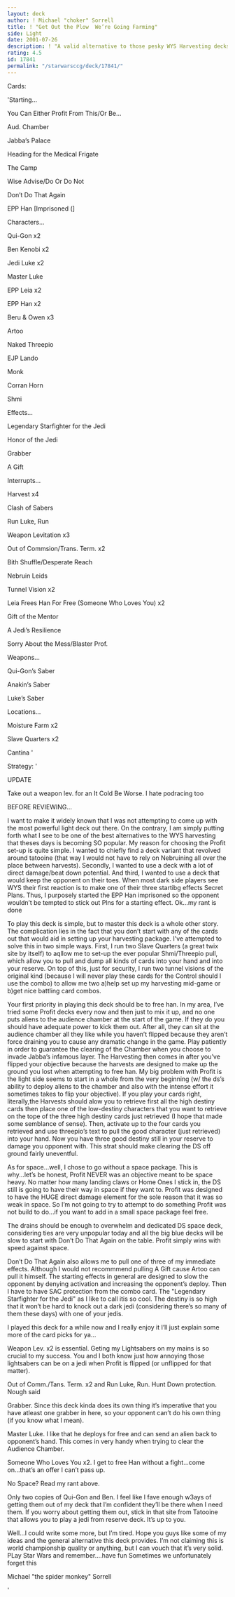 ```yaml
---
layout: deck
author: ! Michael "choker" Sorrell
title: ! "Get Out the Plow  We’re Going Farming"
side: Light
date: 2001-07-26
description: ! "A valid alternative to those pesky WYS Harvesting decks.  An old objective, combined with surprise and ingenuity, will have positive results."
rating: 4.5
id: 17841
permalink: "/starwarsccg/deck/17841/"
---
```

Cards: 

'Starting...

You Can Either Profit From This/Or Be...

Aud. Chamber

Jabba’s Palace

Heading for the Medical Frigate

The Camp

Wise Advise/Do Or Do Not

Don’t Do That Again

EPP Han [Imprisoned (]


Characters...

Qui-Gon x2

Ben Kenobi x2

Jedi Luke x2

Master Luke

EPP Leia x2

EPP Han x2

Beru & Owen x3

Artoo

Naked Threepio

EJP Lando

Monk

Corran Horn

Shmi


Effects...

Legendary Starfighter for the Jedi

Honor of the Jedi

Grabber

A Gift


Interrupts...

Harvest x4

Clash of Sabers

Run Luke, Run

Weapon Levitation x3

Out of Commsion/Trans. Term. x2

Bith Shuffle/Desperate Reach

Nebruin Leids

Tunnel Vision x2

Leia Frees Han For Free (Someone Who Loves You) x2

Gift of the Mentor

A Jedi’s Resilience

Sorry About the Mess/Blaster Prof.


Weapons...

Qui-Gon’s Saber

Anakin’s Saber

Luke’s Saber


Locations...

Moisture Farm x2

Slave Quarters x2

Cantina '

Strategy: '

UPDATE

Take out a weapon lev. for an It Cold Be Worse.  I hate podracing too


BEFORE REVIEWING...

I want to make it widely known that I was not attempting to come up with the most powerful light deck out there.  On the contrary, I am simply putting forth what I see to be one of the best alternatives to the WYS harvesting that theses days is becoming SO popular.  My reason for choosing the Profit set-up is quite simple.  I wanted to chiefly find a deck variant that revolved around tatooine (that way I would not have to rely on Nebruining all over the place between harvests).  Secondly, I wanted to use a deck with a lot of direct damage/beat down potential.  And third, I wanted to use a deck that would keep the opponent on their toes.  When most dark side players see WYS their first reaction is to make one of their three startibg effects Secret Plans.  Thus, I purposely started the EPP Han imprisoned so the opponent wouldn’t be tempted to stick out Plns for a starting effect.  Ok...my rant is done


To play this deck is simple, but to master this deck is a whole other story.  The complication lies in the fact that you don’t start with any of the cards out that would aid in setting up your harvesting package.  I’ve attempted to solve this in two simple ways.  First, I run two Slave Quarters (a great twix site by itself) to aqllow me to set-up the ever popular Shmi/Threepio pull, which allow you to pull and dump all kinds of cards into your hand and into your reserve.  On top of this, just for security, I run two tunnel visions of the original kind (because I will never play these cards for the Control should I use the combo) to allow me two a)help set up my harvesting mid-game or b)get nice battling card combos.


Your first priority in playing this deck should be to free han.  In my area, I’ve tried some Profit decks every now and then just to mix it up, and no one puts aliens to the audience chamber at the start of the game.  If they do you should have adequate power to kick them out.  After all, they can sit at the audience chamber all they like while you haven’t flipped because they aren’t force draining you to cause any dramatic change in the game.  Play patiently in order to guarantee the clearing of the Chamber when you choose to invade Jabba’s infamous layer.  The Harvesting then comes in after you’ve flipped your objective because the harvests are designed to make up the ground you lost when attempting to free han. My big problem with Profit is the light side seems to start in a whole from the very beginning (w/ the ds’s ability to deploy aliens to the chamber and also with the intense effort it sometimes takes to flip your objective).  If you play your cards right, literally,the Harvests should alow you to retrieve first all the high destiny cards then place one of the low-destiny characters that you want to retrieve on the tope of the three high destiny cards just retrieved (I hope that made some semblance of sense).  Then, activate up to the four cards you retrieved and use threepio’s text to pull the good character (just retrieved) into your hand.  Now you have three good destiny still in your reserve to damage you opponent with.  This strat should make clearing the DS off ground fairly uneventful.


As for space...well, I chose to go without a space package.  This is why...let’s be honest, Profit NEVER was an objective meant to be space heavy.  No matter how many landing claws or Home Ones I stick in, the DS still is going to have their way in space if they want to.  Profit was designed to have the HUGE direct damage element for the sole reason that it was so weak in space.  So I’m not going to try to attempt to do something Profit was not build to do...if you want to add in a small space package feel free.

The drains should be enough to overwhelm and dedicated DS space deck, considering ties are very unpopular today and all the big blue decks will be slow to start with Don’t Do That Again on the table. Profit simply wins with speed against space.  


Don’t Do That Again also allows me to pull one of three of my immediate effects.  Although I would not recommmend pulling A Gift cause Artoo can pull it himself.  The starting effects in general are designed to slow the opponent by denying activation and increasing the opponent’s deploy.  Then I have to have SAC protection from the combo card.  The "Legendary Starfighter for the Jedi" as I like to call itis so cool.  The destiny is so high that it won’t be hard to knock out a dark jedi (considering there’s so many of them these days) with one of your jedis.


I played this deck for a while now and I really enjoy it  I’ll just explain some more of the card picks for ya...


Weapon Lev. x2 is essential.  Geting my Lightsabers on my mains is so crucial to my success.  You and I both know just how annoying those lightsabers can be on a jedi when Profit is flipped (or unflipped for that matter).


Out of Comm./Tans. Term. x2 and Run Luke, Run.  Hunt Down protection.  Nough said


Grabber.  Since this deck kinda does its own thing it’s imperative that you have atleast one grabber in here, so your opponent can’t do his own thing (if you know what I mean).


Master Luke.  I like that he deploys for free and can send an alien back to opponent’s hand.  This comes in very handy when trying to clear the Audience Chamber.


Someone Who Loves You x2.  I get to free Han without a fight...come on...that’s an offer I can’t pass up.


No Space?  Read my rant above.


Only two copies of Qui-Gon and Ben.  I feel like I fave enough w3ays of getting them out of my deck that I’m confident they’ll be there when I need them.  If you worry about getting them out, stick in that site from Tatooine that allows you to play a jedi from reserve deck.  It’s up to you.


Well...I could write some more, but I’m tired.  Hope you guys like some of my ideas and the general alternative this deck provides.  I’m not claiming this is world championship quality or anything, but I can vouch that it’s very solid.  PLay Star Wars and remember....have fun  Sometimes we unfortunately forget this


Michael "the spider monkey" Sorrell

'

